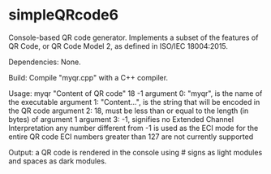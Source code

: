 # simpleQRcode6
Console-based QR code generator.
Implements a subset of the features of QR Code, or QR Code Model 2, as defined in ISO/IEC 18004:2015.

Dependencies: None.

Build: Compile "myqr.cpp" with a C++ compiler. 

Usage: myqr "Content of QR code" 18 -1
  argument 0: "myqr", is the name of the executable
  argument 1: "Content...", is the string that will be encoded in the QR code
  argument 2: 18, must be less than or equal to the length (in bytes) of argument 1
  argument 3: -1, signifies no Extended Channel Interpretation
              any number different from -1 is used as the ECI mode for the entire QR code
              ECI numbers greater than 127 are not currently supported
              
Output: a QR code is rendered in the console using # signs as light modules and spaces as dark modules.
